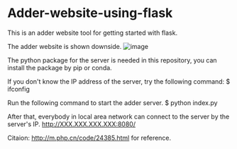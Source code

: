 # Adder-website-using-flask
This is an adder website tool for getting started with flask.

The adder website is shown downside.
![image](https://github.com/SongKaixiang/Adder-website-using-flask/demo.gif)

The <flask> python package for the server is needed in this repository, you can install the package by pip or conda.
  
If you don't know the IP address of the server, try the following command:
$ ifconfig

Run the following command to start the adder server.
$ python index.py

After that, everybody in local area network can connect to the server by the server's IP.
http://XXX.XXX.XXX.XXX:8080/

Citaion: http://m.php.cn/code/24385.html for reference.
